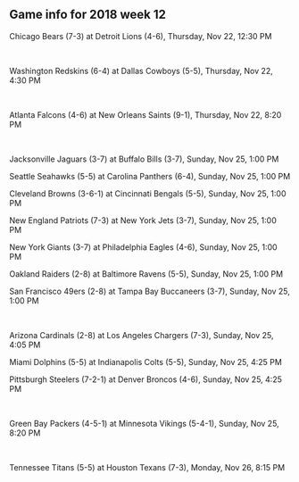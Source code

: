 ## Game info for 2018 week 12
Chicago Bears (7-3) at Detroit Lions (4-6), Thursday, Nov 22, 12:30 PM


<br/>

Washington Redskins (6-4) at Dallas Cowboys (5-5), Thursday, Nov 22, 4:30 PM


<br/>

Atlanta Falcons (4-6) at New Orleans Saints (9-1), Thursday, Nov 22, 8:20 PM


<br/>

Jacksonville Jaguars (3-7) at Buffalo Bills (3-7), Sunday, Nov 25, 1:00 PM

Seattle Seahawks (5-5) at Carolina Panthers (6-4), Sunday, Nov 25, 1:00 PM

Cleveland Browns (3-6-1) at Cincinnati Bengals (5-5), Sunday, Nov 25, 1:00 PM

New England Patriots (7-3) at New York Jets (3-7), Sunday, Nov 25, 1:00 PM

New York Giants (3-7) at Philadelphia Eagles (4-6), Sunday, Nov 25, 1:00 PM

Oakland Raiders (2-8) at Baltimore Ravens (5-5), Sunday, Nov 25, 1:00 PM

San Francisco 49ers (2-8) at Tampa Bay Buccaneers (3-7), Sunday, Nov 25, 1:00 PM


<br/>

Arizona Cardinals (2-8) at Los Angeles Chargers (7-3), Sunday, Nov 25, 4:05 PM

Miami Dolphins (5-5) at Indianapolis Colts (5-5), Sunday, Nov 25, 4:25 PM

Pittsburgh Steelers (7-2-1) at Denver Broncos (4-6), Sunday, Nov 25, 4:25 PM


<br/>

Green Bay Packers (4-5-1) at Minnesota Vikings (5-4-1), Sunday, Nov 25, 8:20 PM


<br/>

Tennessee Titans (5-5) at Houston Texans (7-3), Monday, Nov 26, 8:15 PM

